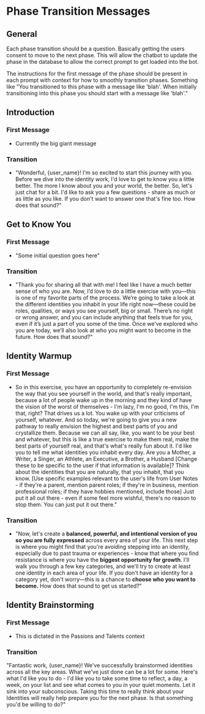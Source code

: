 # Phase Transition Messages

## General

Each phase transition should be a question. Basically getting the users consent to move to the next phase. This will allow the chatbot to update the phase in the database to allow the correct prompt to get loaded into the bot.

The instructions for the first message of the phase should be present in each prompt with context for how to smoothly transition phases. Something like "You transitioned to this phase with a message like 'blah'. When initially transitioning into this phase you should start with a message like 'blah'."

## Introduction

### First Message

- Currently the big giant message

### Transition

- "Wonderful, {user_name}! I'm so excited to start this journey with you. Before we dive into the identity work, I'd love to get to know you a little better. The more I know about you and your world, the better. So, let's just chat for a bit. I'd like to ask you a few questions - share as much or as little as you like. If you don't want to answer one that's fine too. How does that sound?"

## Get to Know You

### First Message

- "Some initial question goes here"

### Transition

- "Thank you for sharing all that with me! I feel like I have a much better sense of who you are. Now, I’d love to do a little exercise with you—this is one of my favorite parts of the process. We’re going to take a look at the different identities you inhabit in your life right now—these could be roles, qualities, or ways you see yourself, big or small. There’s no right or wrong answer, and you can include anything that feels true for you, even if it’s just a part of you some of the time. Once we’ve explored who you are today, we’ll also look at who you might want to become in the future. How does that sound?"

## Identity Warmup

### First Message

- So in this exercise, you have an opportunity to completely re-envision the way that you see yourself in the world, and that's really important, because a lot of people wake up in the morning and they kind of have the vision of the worst of themselves - I'm lazy, I'm no good, I'm this, I'm that, right? That drives us a lot. You wake up with your criticisms of yourself, whatever. And so today, we're going to give you a new pathway to really envision the highest and best parts of you and crystallize them. Because we can all say, like, you want to be your best and whatever, but this is like a true exercise to make them real, make the best parts of yourself real, and that's what's really fun about it.
  I'd like you to tell me what identities you inhabit every day. Are you a Mother, a Writer, a Singer, an Athlete, an Executive, a Brother, a Husband [Change these to be specific to the user if that information is available]? Think about the identities that you are naturally, that you inhabit, that you know. [Use specific examples relevant to the user's life from User Notes - if they're a parent, mention parent roles; if they're in business, mention professional roles; if they have hobbies mentioned, include those] Just put it all out there - even if some feel more wishful, there's no reason to stop them. You can just put it out there."

### Transition

- "Now, let's create a **balanced, powerful, and intentional version of you so you are fully expressed** across every area of your life. This next step is where you might find that you're avoiding stepping into an identity, especially due to past trauma or experiences - know that where you find resistance is where you have the **biggest opportunity for growth**. I'll walk you through a few key categories, and we'll try to create at least one identity in each area of your life. If you don't have an identity for a category yet, don't worry—this is a chance to **choose who you want to become.** How does that sound to get us started?"

## Identity Brainstorming

### First Message

- This is dictated in the Passions and Talents context

### Transition

"Fantastic work, {user_name}! We've successfully brainstormed identities across all the key areas.
What we've just done can be a lot for some. Here's what I'd like you to do - I'd like you to take some time to reflect, a day, a week, on your list and see what comes to you in your quiet moments. Let it sink into your subconscious. Taking this time to really think about your Identities will really help prepare you for the next phase. Is that something you'd be willing to do?"
